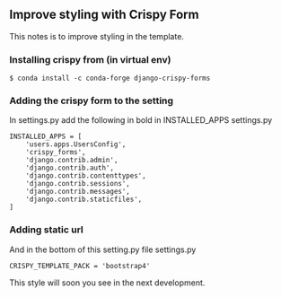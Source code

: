 ## Improve styling with Crispy Form
This notes is to improve styling in the template. 
### Installing crispy from (in virtual env)

	$ conda install -c conda-forge django-crispy-forms

### Adding the crispy form to the setting
In settings.py add the following in bold in INSTALLED_APPS settings.py

	INSTALLED_APPS = [
	    'users.apps.UsersConfig',
	    'crispy_forms',
	    'django.contrib.admin',
	    'django.contrib.auth',
	    'django.contrib.contenttypes',
	    'django.contrib.sessions',
	    'django.contrib.messages',
	    'django.contrib.staticfiles',
	]

### Adding static url
And in the bottom of this setting.py file settings.py

	CRISPY_TEMPLATE_PACK = 'bootstrap4'

This style will soon you see in the next development.

